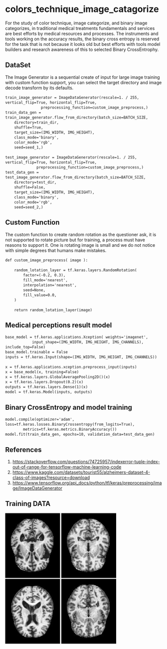 # colors_technique_image_catagorize
For the study of color technique, image categorize, and binary image categorizes, in traditional medical treatments fundamentals and services are best efforts by medical resources and processes. The instruments and tools working on the accuracy results, the binary cross entropy is reserved for the task that is not because it looks old but best efforts with tools model builders and research awareness of this to selected Binary CrossEntrophy.

## DataSet ##

The Image Generator is a sequential create of input for large image training with custom function support, you can select the target directory and image decode transform by its defaults.

```
train_image_generator = ImageDataGenerator(rescale=1. / 255, vertical_flip=True, horizontal_flip=True, 
                preprocessing_function=custom_image_preprocess,) 
train_data_gen = train_image_generator.flow_from_directory(batch_size=BATCH_SIZE,
    directory=train_dir,
    shuffle=True,
    target_size=(IMG_WIDTH, IMG_HEIGHT),
	class_mode='binary',
    color_mode='rgb',
	seed=seed_1,)
	
test_image_generator = ImageDataGenerator(rescale=1. / 255, vertical_flip=True, horizontal_flip=True, 
              preprocessing_function=custom_image_preprocess,)
test_data_gen = test_image_generator.flow_from_directory(batch_size=BATCH_SIZE,
    directory=test_dir,
    shuffle=False,
    target_size=(IMG_WIDTH, IMG_HEIGHT),
	class_mode='binary',
    color_mode='rgb',
	seed=seed_2,)
```

## Custom Function ##

The custom function to create random rotation as the questioner ask, it is not supported to rotate picture but for training, a process must have reasons to support it. One is rotating image is small and we do not notice with simple degrees that humans make mistakes.

```
def custom_image_preprocess( image ):

    random_lotation_layer = tf.keras.layers.RandomRotation(
        factor=(-0.2, 0.3),
        fill_mode='nearest',
        interpolation='nearest',
        seed=None,
        fill_value=0.0,
    )
	
    return random_lotation_layer(image)
```

## Medical perceptions result model ##

```
base_model = tf.keras.applications.Xception( weights='imagenet', 
			input_shape=(IMG_WIDTH, IMG_HEIGHT, IMG_CHANNELS), include_top=False)  
base_model.trainable = False
inputs = tf.keras.Input(shape=(IMG_WIDTH, IMG_HEIGHT, IMG_CHANNELS))

x = tf.keras.applications.xception.preprocess_input(inputs)
x = base_model(x, training=False)
x = tf.keras.layers.GlobalAveragePooling2D()(x)
x = tf.keras.layers.Dropout(0.2)(x)  
outputs = tf.keras.layers.Dense(1)(x)
model = tf.keras.Model(inputs, outputs)
```

## Binary CrossEntropy and model training ##

```
model.compile(optimizer='adam', loss=tf.keras.losses.BinaryCrossentropy(from_logits=True),
		metrics=tf.keras.metrics.BinaryAccuracy())
model.fit(train_data_gen, epochs=10, validation_data=test_data_gen)
```

## References ##

1. https://stackoverflow.com/questions/74725957/indexerror-tuple-index-out-of-range-for-tensorflow-machine-learning-code
2. https://www.kaggle.com/datasets/tourist55/alzheimers-dataset-4-class-of-images?resource=download
3. https://www.tensorflow.org/api_docs/python/tf/keras/preprocessing/image/ImageDataGenerator


## Training DATA ##

![MildDemented](https://github.com/jkaewprateep/colors_technique_image_catagorize/blob/main/mildDem1.jpg "MildDemented") ![MildDemented](https://github.com/jkaewprateep/colors_technique_image_catagorize/blob/main/nonDem40.jpg "MildDemented") ![MildDemented](
https://github.com/jkaewprateep/colors_technique_image_catagorize/blob/main/moderateDem39.jpg "MildDemented") ![MildDemented](
https://github.com/jkaewprateep/colors_technique_image_catagorize/blob/main/verymildDem63.jpg "MildDemented")



